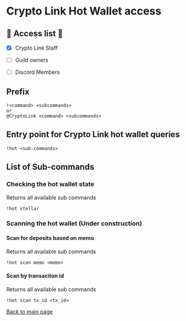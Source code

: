 # Crypto Link Hot Wallet access

## :key: Access list :key:
- [X] Crypto Link Staff 
- [ ] Guild owners
- [ ] Discord Members


## Prefix
```text
!<command> <subcommands>
or
@CryptoLink <command> <subcommands>
```

## Entry point for Crypto Link hot wallet queries
```text
!hot <sub-commands>
```

## List of Sub-commands
### Checking the hot wallet state
Returns all available sub commands
```text
!hot stellar
```

### Scanning the hot wallet (Under construction)
#### Scan for deposits based on memo
Returns all available sub commands
```text
!hot scan memo <memo>
```

#### Scan by transaciton id
Returns all available sub commands
```text
!hot scan tx_id <tx_id>
```

[Back to main page](README.md)
